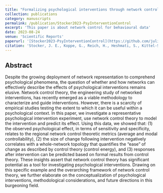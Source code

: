 ```yaml
---
title: "Formalizing psychological interventions through network control theory"
collection: publications
category: manuscripts
permalink: /publication/Stocker2023-PsyInterventionControl
excerpt: 'This paper is about network control for behavioural data'
date: 2023-08-24
venue: 'Scientific Reports'
paperurl: '[Stocker2023-PsyInterventionControl](https://github.com/juliaelina/elina-stocker/blob/master/files/Stocker_2023_Scientific_Reports.pdf)'
citation: 'Stocker, J. E., Koppe, G., Reich, H., Heshmati, S., Kittel-Schneider, S., Hofmann, S. G., ... & Jamalabadi, H. (2023). Formalizing psychological interventions through network control theory. Scientific Reports, 13(1), 13830.'
---
```



## Abstract
Despite the growing deployment of network representation to comprehend psychological phenomena, the question of whether and how networks can effectively describe the effects of psychological interventions remains elusive. Network control theory, the engineering study of networked interventions, has recently emerged as a viable methodology to characterize and guide interventions. However, there is a scarcity of empirical studies testing the extent to which it can be useful within a psychological context. In this paper, we investigate a representative psychological intervention experiment, use network control theory to model the intervention and predict its effect. Using this data, we showed that: (1) the observed psychological effect, in terms of sensitivity and specificity, relates to the regional network control theoretic metrics (average and modal controllability), (2) the size of change following intervention negatively correlates with a whole-network topology that quantifies the “ease” of change as described by control theory (control energy), and (3) responses after intervention can be predicted based on formal results from control theory. These insights assert that network control theory has significant potential as a tool for investigating psychological interventions. Drawing on this specific example and the overarching framework of network control theory, we further elaborate on the conceptualization of psychological interventions, methodological considerations, and future directions in this burgeoning field.
